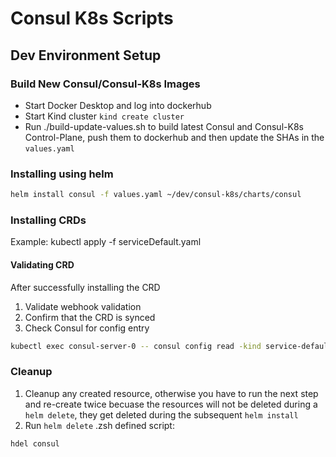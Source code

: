 # Consul K8s Scripts

## Dev Environment Setup
### Build New Consul/Consul-K8s Images
* Start Docker Desktop and log into dockerhub
* Start Kind cluster `kind create cluster`
* Run ./build-update-values.sh to build latest Consul and Consul-K8s Control-Plane, push them to dockerhub and then update the SHAs in the `values.yaml`

### Installing using helm
```bash
helm install consul -f values.yaml ~/dev/consul-k8s/charts/consul
```

### Installing CRDs
Example: kubectl apply -f serviceDefault.yaml

#### Validating CRD
After successfully installing the CRD
1. Validate webhook validation
2. Confirm that the CRD is synced
3. Check Consul for config entry
```bash
kubectl exec consul-server-0 -- consul config read -kind service-defaults -name global
```

### Cleanup
1. Cleanup any created resource, otherwise you have to run the next step and re-create twice becuase the resources will not be deleted during a `helm delete`, they get deleted during the subsequent `helm install`
2. Run `helm delete` .zsh defined script:
```bash
hdel consul
```




